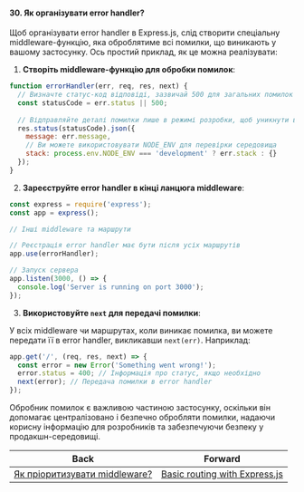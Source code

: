 #### 30. Як організувати error handler?

Щоб організувати error handler в Express.js, слід створити спеціальну middleware-функцію, яка оброблятиме всі помилки, що виникають у вашому застосунку. Ось простий приклад, як це можна реалізувати:

1. **Створіть middleware-функцію для обробки помилок**:

```javascript
function errorHandler(err, req, res, next) {
  // Визначте статус-код відповіді, зазвичай 500 для загальних помилок сервера
  const statusCode = err.status || 500;
  
  // Відправляйте деталі помилки лише в режимі розробки, щоб уникнути витоку інформації в продакшн
  res.status(statusCode).json({
    message: err.message,
    // Ви можете використовувати NODE_ENV для перевірки середовища
    stack: process.env.NODE_ENV === 'development' ? err.stack : {}
  });
}
```

2. **Зареєструйте error handler в кінці ланцюга middleware**:

```javascript
const express = require('express');
const app = express();

// Інші middleware та маршрути

// Реєстрація error handler має бути після усіх маршрутів
app.use(errorHandler);

// Запуск сервера
app.listen(3000, () => {
  console.log('Server is running on port 3000');
});
```

3. **Використовуйте `next` для передачі помилки**:

У всіх middleware чи маршрутах, коли виникає помилка, ви можете передати її в error handler, викликавши `next(err)`. Наприклад:

```javascript
app.get('/', (req, res, next) => {
  const error = new Error('Something went wrong!');
  error.status = 400; // Інформація про статус, якщо необхідно
  next(error); // Передача помилки в error handler
});
```

Обробник помилок є важливою частиною застосунку, оскільки він допомагає централізовано і безпечно обробляти помилки, надаючи корисну інформацію для розробників та забезпечуючи безпеку у продакшн-середовищі.

| Back | Forward |
|---|---|
| [Як пріоритизувати middleware?](/ua/junior/expressjs/how-to-prioritize-middleware.md)  | [Basic routing with Express.js](/ua/junior/expressjs/basic-routing-with-expressjs.md) |